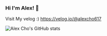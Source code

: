 ### Hi I'm Alex! 👋
Visit My velog :)
https://velog.io/@alexcho617

![Alex Cho's GitHub stats](https://github-readme-stats.vercel.app/api?username=alexcho617&show_icons=true&theme=swift)
<!--
**alexcho617/alexcho617** is a ✨ _special_ ✨ repository because its `README.md` (this file) appears on your GitHub profile.

Here are some ideas to get you started:

- 🔭 I’m currently working on ...
- 🌱 I’m currently learning ...
- 👯 I’m looking to collaborate on ...
- 🤔 I’m looking for help with ...
- 💬 Ask me about ...
- 📫 How to reach me: ...
- 😄 Pronouns: ...
- ⚡ Fun fact: ...
-->
